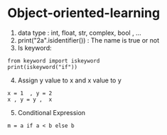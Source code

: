 # Object-oriented-learning

1. data type : int, float, str, complex, bool , ...  
2. print("2a".isidentifier()) : The name is true or not
3. Is keyword:

```
from keyword import iskeyword
print(iskeyword("if"))
```

4. Assign y value to x and x value to y
```
x = 1  , y = 2
x , y = y ,  x
```
5. Conditional Expression
```
m = a if a < b else b
```